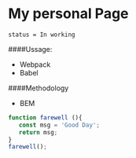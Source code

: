 # My personal Page
`status = In working `


####Ussage:
 - Webpack
 - Babel


####Methodology
 - BEM
 
 
 ```javascript
function farewell (){
	const msg = 'Good Day';
	return msg;
}
farewell();
```